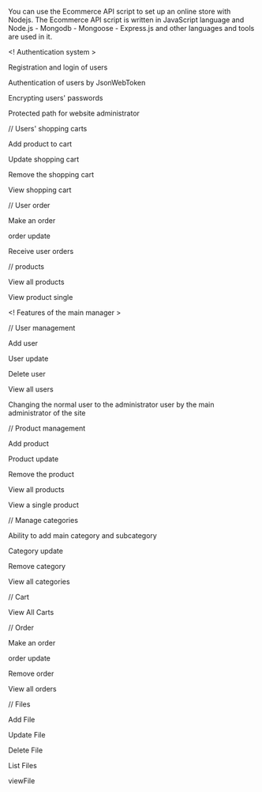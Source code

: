 You can use the Ecommerce API script to set up an online store with Nodejs. The Ecommerce API script is written in JavaScript language and Node.js - Mongodb - Mongoose - Express.js and other languages ​​and tools are used in it.


 
<! Authentication system  >


Registration and login of users

Authentication of users by JsonWebToken

Encrypting users' passwords

Protected path for website administrator

// Users' shopping carts

Add product to cart

Update shopping cart

Remove the shopping cart

View shopping cart

// User order

Make an order

order update

Receive user orders

// products

View all products

View product  single


<! Features of the main manager >


// User management

Add user

User update

Delete user

View all users

Changing the normal user to the administrator user by the main administrator of the site

// Product management

Add product

Product update

Remove the product

View all products

View a single product

// Manage categories

Ability to add main category and subcategory

Category update

Remove category

View all categories

// Cart

View All Carts

// Order

Make an order

order update

Remove order

View all orders

// Files

Add File

Update File

Delete File

List Files

viewFile

